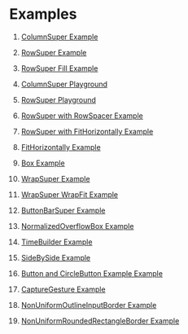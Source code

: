 # Examples

1. <a href="https://github.com/marcglasberg/assorted_layout_widgets/blob/master/example/lib/main_column_super.dart">ColumnSuper Example</a>        

2. <a href="https://github.com/marcglasberg/assorted_layout_widgets/blob/master/example/lib/main_row_super.dart">RowSuper Example</a>

3. <a href="https://github.com/marcglasberg/assorted_layout_widgets/blob/master/example/lib/main_row_super_fill.dart">RowSuper Fill Example</a>

4. <a href="https://github.com/marcglasberg/assorted_layout_widgets/blob/master/example/lib/main_column_super_playground.dart">ColumnSuper Playground</a>        

5. <a href="https://github.com/marcglasberg/assorted_layout_widgets/blob/master/example/lib/main_row_super_playground.dart">RowSuper Playground</a>

6. <a href="https://github.com/marcglasberg/assorted_layout_widgets/blob/master/example/lib/main_row_spacer.dart">RowSuper with RowSpacer Example</a>

7. <a href="https://github.com/marcglasberg/assorted_layout_widgets/blob/master/example/lib/main_row_super_with_fit_horizontally.dart">RowSuper with FitHorizontally Example</a>

8. <a href="https://github.com/marcglasberg/assorted_layout_widgets/blob/master/example/lib/main_fit_horizontally.dart">FitHorizontally Example</a>

9. <a href="https://github.com/marcglasberg/assorted_layout_widgets/blob/master/example/lib/main_box.dart">Box Example</a>
   
10. <a href="https://github.com/marcglasberg/assorted_layout_widgets/blob/master/example/lib/main_wrap_super.dart">WrapSuper Example</a>

11. <a href="https://github.com/marcglasberg/assorted_layout_widgets/blob/master/example/lib/main_wrap_super_fit.dart">WrapSuper WrapFit Example</a>

12. <a href="https://github.com/marcglasberg/assorted_layout_widgets/blob/master/example/lib/main_button_bar_super.dart">ButtonBarSuper Example</a>

13. <a href="https://github.com/marcglasberg/assorted_layout_widgets/blob/master/example/lib/main_normalized_overflow_box.dart">NormalizedOverflowBox Example</a>
 
14. <a href="https://github.com/marcglasberg/assorted_layout_widgets/blob/master/example/lib/main_timer_builder.dart">TimeBuilder Example</a>
 
15. <a href="https://github.com/marcglasberg/assorted_layout_widgets/blob/master/example/lib/main_side_by_side.dart">SideBySide Example</a>

16. <a href="https://github.com/marcglasberg/assorted_layout_widgets/blob/master/example/lib/main_button_and_circle_button.dart">Button and CircleButton Example Example</a>
 
17. <a href="https://github.com/marcglasberg/assorted_layout_widgets/blob/master/example/lib/main_capture_gestures.dart">CaptureGesture Example</a>
 
18. <a href="https://github.com/marcglasberg/assorted_layout_widgets/blob/master/example/lib/main_non_uniform_outline_input_border.dart">NonUniformOutlineInputBorder Example</a>

19. <a href="https://github.com/marcglasberg/assorted_layout_widgets/blob/master/example/lib/main_non_uniform_rounded_rectangle_border.dart">NonUniformRoundedRectangleBorder Example</a>
